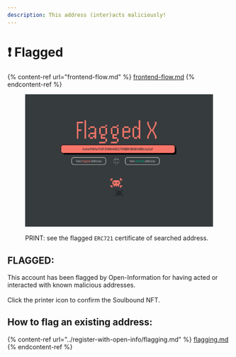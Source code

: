 ```yaml
---
description: This address (inter)acts maliciously!
---
```


# ❗ Flagged

{% content-ref url="frontend-flow.md" %}
[frontend-flow.md](frontend-flow.md)
{% endcontent-ref %}

<figure><img src="../.gitbook/assets/no.png" alt=""><figcaption><p>PRINT: see the flagged <code>ERC721</code> certificate of searched address.</p></figcaption></figure>

## **FLAGGED:**

This account has been flagged by Open-Information for having acted or interacted with known malicious addresses.\
\
Click the printer icon to confirm the Soulbound NFT.

## How to flag an existing address:

{% content-ref url="../register-with-open-info/flagging.md" %}
[flagging.md](../register-with-open-info/flagging.md)
{% endcontent-ref %}
